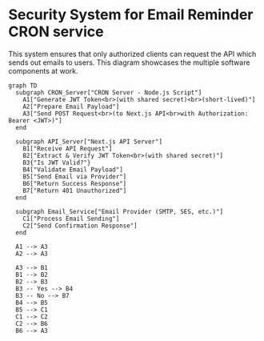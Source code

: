 # Security System for Email Reminder CRON service

This system ensures that only authorized clients can request the API which sends out emails to users. This diagram showcases the multiple software components at work.

```mermaid
graph TD
  subgraph CRON_Server["CRON Server - Node.js Script"]
    A1["Generate JWT Token<br>(with shared secret)<br>(short-lived)"]
    A2["Prepare Email Payload"]
    A3["Send POST Request<br>(to Next.js API<br>with Authorization: Bearer <JWT>)"]
  end

  subgraph API_Server["Next.js API Server"]
    B1["Receive API Request"]
    B2["Extract & Verify JWT Token<br>(with shared secret)"]
    B3{"Is JWT Valid?"}
    B4["Validate Email Payload"]
    B5["Send Email via Provider"]
    B6["Return Success Response"]
    B7["Return 401 Unauthorized"]
  end

  subgraph Email_Service["Email Provider (SMTP, SES, etc.)"]
    C1["Process Email Sending"]
    C2["Send Confirmation Response"]
  end

  A1 --> A3
  A2 --> A3

  A3 --> B1
  B1 --> B2
  B2 --> B3
  B3 -- Yes --> B4
  B3 -- No --> B7
  B4 --> B5
  B5 --> C1
  C1 --> C2
  C2 --> B6
  B6 --> A3

